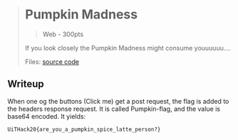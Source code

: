 ># Pumpkin Madness
>> Web - 300pts
>
>If you look closely the Pumpkin Madness might consume youuuuuu....
>
>Files:
>[source code](./src/)

## Writeup

When one og the buttons (Click me) get a post request, the flag is added to the headers response request. It is called Pumpkin-flag, and the value
is base64 encoded. It yields:

```
UiTHack20{are_you_a_pumpkin_spice_latte_person?}
```
